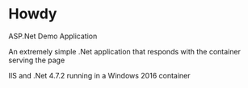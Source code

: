 # Howdy
ASP.Net Demo Application

An extremely simple .Net application that
responds with the container serving the page

IIS and .Net 4.7.2 running in a Windows 2016 container
